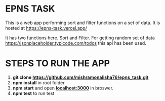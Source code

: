 # EPNS TASK

This is a web app performing sort and filter functions on a set of data.
It is hosted at https://epns-task.vercel.app/

It has two functions here. Sort and Filter. For getting random set of data https://jsonplaceholder.typicode.com/todos this api has been used.

# STEPS TO RUN THE APP

 1. **git clone https://github.com/mishramonalisha76/epns_task.git**
 2. **npm install** in root folder
 3. **npm start** and open **[localhost:3000](http://localhost:3000/)** in broswer.
 4. **npm test** to run test
